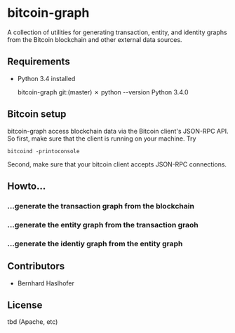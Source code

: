 # bitcoin-graph

A collection of utilities for generating transaction, entity, and
identity graphs from the Bitcoin blockchain and other external data
sources.

## Requirements

* Python 3.4 installed

    bitcoin-graph git:(master) ✗ python --version
    Python 3.4.0

## Bitcoin setup

bitcoin-graph access blockchain data via the Bitcoin client's JSON-RPC
API. So first, make sure that the client is running on
your machine. Try

    bitcoind -printoconsole

Second, make sure that your bitcoin client accepts JSON-RPC connections.

## Howto...


### ...generate the transaction graph from the blockchain


### ...generate the entity graph from the transaction graoh


### ...generate the identiy graph from the entity graph


## Contributors

* Bernhard Haslhofer

## License

tbd (Apache, etc)
